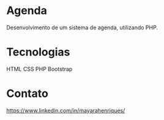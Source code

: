 # Agenda 
Desenvolvimento de um sistema de agenda, utilizando PHP.


# Tecnologias
HTML
CSS
PHP
Bootstrap

# Contato
https://www.linkedin.com/in/mayarahenriques/
